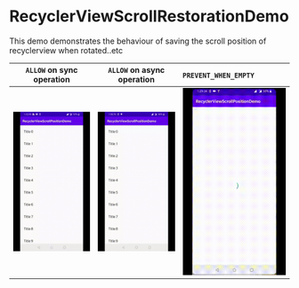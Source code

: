 # RecyclerViewScrollRestorationDemo
This demo demonstrates the behaviour of saving the scroll position of recyclerview when rotated..etc


`ALLOW` on sync operation  |  `ALLOW` on async operation | `PREVENT_WHEN_EMPTY`
:-------------------------:|:-------------------------:|:----------------------
![](https://github.com/AnirudhBhat/RecyclerViewScrollRestorationDemo/blob/master/gifs/allow_demo.gif)  |  ![](https://github.com/AnirudhBhat/RecyclerViewScrollRestorationDemo/blob/master/gifs/prevent_async_demo.gif) | ![](https://github.com/AnirudhBhat/RecyclerViewScrollRestorationDemo/blob/master/gifs/prevent_when_empty_demo.gif)
